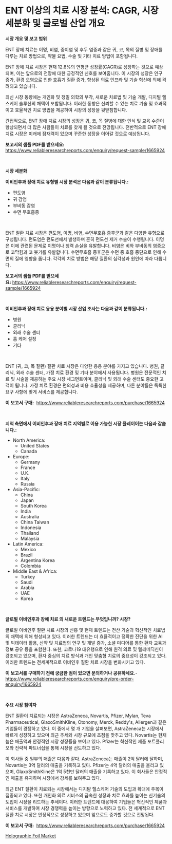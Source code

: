 <p><h1>ENT 이상의 치료 시장 분석: CAGR, 시장 세분화 및 글로벌 산업 개요</h1></p><p><strong>시장 개요 및 보고 범위</strong></p>
<p><p>ENT 장애 치료는 이명, 비염, 중이염 및 후두 염증과 같은 귀, 코, 목의 질병 및 장애를 다루는 치료 방법으로, 약물 요법, 수술 및 기타 치료 방법이 포함됩니다.</p><p>ENT 장애 치료 시장은 현재 12.8%의 연평균 성장률(CAGR)로 성장하는 것으로 예상되며, 이는 앞으로의 전망에 대한 긍정적인 신호를 보여줍니다. 이 시장의 성장은 인구 증가, 환경 오염으로 인한 호흡기 질환 증가, 향상된 의료 인프라 및 기술 혁신에 의해 격려되고 있습니다.</p><p>최신 시장 동향에는 개인화 및 정밀 의학의 부각, 새로운 치료법 및 기술 개발, 디지털 헬스케어 솔루션의 채택이 포함됩니다. 이러한 동향은 신뢰할 수 있는 치료 기술 및 효과적이고 효율적인 치료 방법을 제공하여 시장의 성장을 뒷받침합니다.</p><p>간접적으로, ENT 장애 치료 시장의 성장은 귀, 코, 목 질병에 대한 인식 및 교육 수준이 향상되면서 더 많은 사람들이 치료를 찾게 될 것으로 전망됩니다. 전반적으로 ENT 장애 치료 시장은 미래에 잠재력이 있으며 꾸준한 성장을 이어갈 것으로 예상됩니다.</p></p>
<p><strong>보고서의 샘플 PDF를 받으세요:</strong> <a href="https://www.reliableresearchreports.com/enquiry/request-sample/1665924">https://www.reliableresearchreports.com/enquiry/request-sample/1665924</a></p>
<p>&nbsp;</p>
<p><strong>시장 세분화</strong></p>
<p><strong>이비인후과 장애 치료 유형별 시장 분석은 다음과 같이 분류됩니다.:</strong></p>
<p><ul><li>편도염</li><li>귀 감염</li><li>부비동 감염</li><li>수면 무호흡증</li></ul></p>
<p>&nbsp;</p>
<p><p>ENT 질환 치료 시장은 편도염, 이명, 비염, 수면무호흡 증후군과 같은 다양한 유형으로 구성됩니다. 편도염은 편도선에서 발생하며 흔히 편도선 제거 수술이 수행됩니다. 이명은 이에 관련된 문제로 이명이나 청력 손실을 유발합니다. 비염은 비와 부비동의 염증으로 코막힘과 코 붓기를 유발합니다. 수면무호흡 증후군은 수면 중 호흡 중단으로 인해 수면의 질에 영향을 줍니다. 각각의 치료 방법은 해당 질환의 심각성과 원인에 따라 다릅니다.</p></p>
<p><strong>보고서의 샘플 PDF를 받으세요:</strong>&nbsp;<a href="https://www.reliableresearchreports.com/enquiry/request-sample/1665924">https://www.reliableresearchreports.com/enquiry/request-sample/1665924</a></p>
<p>&nbsp;</p>
<p><strong> 이비인후과 장애 치료 응용 분야별 시장 산업 조사는 다음과 같이 분류됩니다.:</strong></p>
<p><ul><li>병원</li><li>클리닉</li><li>외래 수술 센터</li><li>홈 케어 설정</li><li>기타</li></ul></p>
<p>&nbsp;</p>
<p><p>ENT (귀, 코, 목 질환) 질환 치료 시장은 다양한 응용 분야를 가지고 있습니다. 병원, 클리닉, 외래 수술 센터, 가정 치료 환경 및 기타 분야에서 사용됩니다. 병원은 전문적인 치료 및 시술을 제공하는 주요 시장 세그먼트이며, 클리닉 및 외래 수술 센터도 중요한 고객이 됩니다. 가정 치료 환경은 편의성과 비용 효율성을 제공하며, 다른 분야들은 독특한 요구 사항에 맞게 서비스를 제공합니다.</p></p>
<p><strong>이 보고서 구매:</strong>&nbsp; <a href="https://www.reliableresearchreports.com/purchase/1665924">https://www.reliableresearchreports.com/purchase/1665924</a></p>
<p>&nbsp;</p>
<p><strong>지역 측면에서 이비인후과 장애 치료 지역별로 이용 가능한 시장 플레이어는 다음과 같습니다.:</strong></p>
<p><ul>
    <li>
        North America:
        <ul>
            <li>United States</li>
            <li>Canada</li>
        </ul>
    </li>
    <li>
        Europe:
        <ul>
            <li>Germany</li>
            <li>France</li>
            <li>U.K.</li>
            <li>Italy</li>
            <li>Russia</li>
        </ul>
    </li>
    <li>
        Asia-Pacific:
        <ul>
            <li>China</li>
            <li>Japan</li>
            <li>South Korea</li>
            <li>India</li>
            <li>Australia</li>
            <li>China Taiwan</li>
            <li>Indonesia</li>
            <li>Thailand</li>
            <li>Malaysia</li>
        </ul>
    </li>
    <li>
        Latin America:
        <ul>
            <li>Mexico</li>
            <li>Brazil</li>
            <li>Argentina Korea</li>
            <li>Colombia</li>
        </ul>
    </li>
    <li>
        Middle East & Africa:
        <ul>
            <li>Turkey</li>
            <li>Saudi</li>
            <li>Arabia</li>
            <li>UAE</li>
            <li>Korea</li>
        </ul>
    </li>
    </ul></p>
<p>&nbsp;</p>
<p><strong>글로벌 이비인후과 장애 치료 의 새로운 트렌드는 무엇입니까? 시장?</strong></p>
<p><p>글로벌 이비인후 질환 치료 시장의 신흥 및 현재 트렌드는 전산 기술과 혁신적인 치료법의 채택에 의해 형성되고 있다. 이러한 트렌드는 더 효율적이고 정확한 진단을 위한 AI 및 빅데이터 활용, 신약 및 치료법의 연구 및 개발 증가, 소셜 미디어를 통한 환자 교육과 정보 공유 등을 포함한다. 또한, 코로나19 대유행으로 인해 원격 의료 및 텔레메딕신이 강조되고 있으며, 환자 중심의 치료 방식과 개인 맞춤형 치료의 중요성이 강조되고 있다. 이러한 트렌드는 전세계적으로 이비인후 질환 치료 시장을 변화시키고 있다.</p></p>
<p><strong>이 보고서를 구매하기 전에 궁금한 점이 있으면 문의하거나 공유하세요.</strong>- <a href="https://www.reliableresearchreports.com/enquiry/pre-order-enquiry/1665924">https://www.reliableresearchreports.com/enquiry/pre-order-enquiry/1665924</a></p>
<p>&nbsp;</p>
<p><strong>주요 시장 참여자</strong></p>
<p><p>ENT 질환이 치료되는 시장은 AstraZeneca, Novartis, Pfizer, Mylan, Teva Pharmaceutical, GlaxoSmithKline, Otonomy, Merck, Reddy's, Allergen과 같은 기업들이 경쟁하고 있다. 이 중에서 몇 개 기업을 살펴보면, AstraZeneca는 시장에서 빠르게 성장하고 있으며 최근 추세와 시장 규모에 초점을 맞추고 있다. Novartis는 현재 높은 매출액과 안정적인 시장 성장률을 보이고 있다. Pfizer는 혁신적인 제품 포트폴리오와 전략적 파트너십을 통해 시장을 선도하고 있다.</p><p>이 회사들 중 일부의 매출은 다음과 같다. AstraZeneca는 매출이 2억 달러에 달하며, Novartis는 3억 달러의 매출을 기록하고 있다. Pfizer는 4억 달러의 매출을 올리고 있으며, GlaxoSmithKline은 1억 5천만 달러의 매출을 기록하고 있다. 이 회사들은 안정적인 매출을 유지하며 시장에서 강세를 보여주고 있다.</p><p>최근 ENT 질환이 치료되는 시장에서는 디지턈 헬스케어 기술의 도입과 확대에 주목이 집중되고 있다. 또한 개인화 의료 서비스의 급속한 성장과 치료 효과를 높이는 신기술의 도입이 시장을 리드하는 추세이다. 이러한 트렌드에 대응하여 기업들은 혁신적인 제품과 서비스를 개발하여 시장 경쟁력을 높이는 방향으로 노력하고 있다. 전 세계적으로 ENT 질환 치료 시장은 안정적으로 성장하고 있으며 앞으로도 증가할 것으로 전망된다.</p></p>
<p><strong>이 보고서 구매:</strong>&nbsp;&nbsp;<a href="https://www.reliableresearchreports.com/purchase/1665924">https://www.reliableresearchreports.com/purchase/1665924</a></p>
<p><p><a href="https://eight-handstand-8fb.notion.site/Holographic-Foil-Market-Size-Share-Trends-Analysis-Report-By-Application-Regional-Outlook-Compe-5ab0547042824d76825b6bcce0b2f4cf">Holographic Foil Market</a></p></p>
